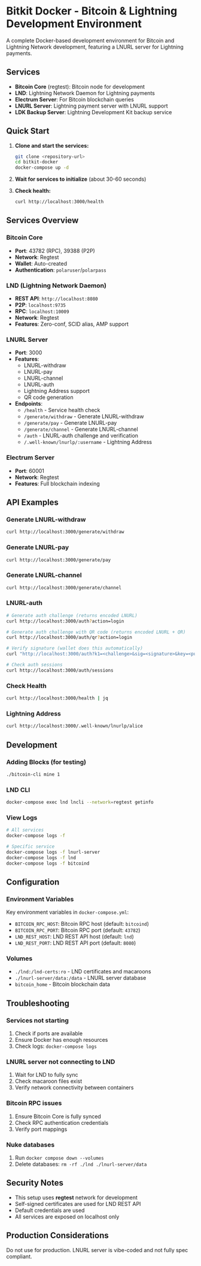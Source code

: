 # Bitkit Docker - Bitcoin & Lightning Development Environment

A complete Docker-based development environment for Bitcoin and Lightning Network development, featuring a LNURL server for Lightning payments.

## Services

- **Bitcoin Core** (regtest): Bitcoin node for development
- **LND**: Lightning Network Daemon for Lightning payments
- **Electrum Server**: For Bitcoin blockchain queries
- **LNURL Server**: Lightning payment server with LNURL support
- **LDK Backup Server**: Lightning Development Kit backup service

## Quick Start

1. **Clone and start the services:**
   ```bash
   git clone <repository-url>
   cd bitkit-docker
   docker-compose up -d
   ```

2. **Wait for services to initialize** (about 30-60 seconds)

3. **Check health:**
   ```bash
   curl http://localhost:3000/health
   ```

## Services Overview

### Bitcoin Core
- **Port**: 43782 (RPC), 39388 (P2P)
- **Network**: Regtest
- **Wallet**: Auto-created
- **Authentication**: `polaruser`/`polarpass`

### LND (Lightning Network Daemon)
- **REST API**: `http://localhost:8080`
- **P2P**: `localhost:9735`
- **RPC**: `localhost:10009`
- **Network**: Regtest
- **Features**: Zero-conf, SCID alias, AMP support

### LNURL Server
- **Port**: 3000
- **Features**: 
  - LNURL-withdraw
  - LNURL-pay
  - LNURL-channel
  - LNURL-auth
  - Lightning Address support
  - QR code generation
- **Endpoints**:
  - `/health` - Service health check
  - `/generate/withdraw` - Generate LNURL-withdraw
  - `/generate/pay` - Generate LNURL-pay
  - `/generate/channel` - Generate LNURL-channel
  - `/auth` - LNURL-auth challenge and verification
  - `/.well-known/lnurlp/:username` - Lightning Address

### Electrum Server
- **Port**: 60001
- **Network**: Regtest
- **Features**: Full blockchain indexing

## API Examples

### Generate LNURL-withdraw
```bash
curl http://localhost:3000/generate/withdraw
```

### Generate LNURL-pay
```bash
curl http://localhost:3000/generate/pay
```

### Generate LNURL-channel
```bash
curl http://localhost:3000/generate/channel
```

### LNURL-auth
```bash
# Generate auth challenge (returns encoded LNURL)
curl http://localhost:3000/auth?action=login

# Generate auth challenge with QR code (returns encoded LNURL + QR)
curl http://localhost:3000/auth/qr?action=login

# Verify signature (wallet does this automatically)
curl "http://localhost:3000/auth?k1=<challenge>&sig=<signature>&key=<public_key>"

# Check auth sessions
curl http://localhost:3000/auth/sessions
```

### Check Health
```bash
curl http://localhost:3000/health | jq
```

### Lightning Address
```bash
curl http://localhost:3000/.well-known/lnurlp/alice
```

## Development

### Adding Blocks (for testing)
```bash
./bitcoin-cli mine 1
```

### LND CLI
```bash
docker-compose exec lnd lncli --network=regtest getinfo
```

### View Logs
```bash
# All services
docker-compose logs -f

# Specific service
docker-compose logs -f lnurl-server
docker-compose logs -f lnd
docker-compose logs -f bitcoind
```

## Configuration

### Environment Variables
Key environment variables in `docker-compose.yml`:

- `BITCOIN_RPC_HOST`: Bitcoin RPC host (default: `bitcoind`)
- `BITCOIN_RPC_PORT`: Bitcoin RPC port (default: `43782`)
- `LND_REST_HOST`: LND REST API host (default: `lnd`)
- `LND_REST_PORT`: LND REST API port (default: `8080`)

### Volumes
- `./lnd:/lnd-certs:ro` - LND certificates and macaroons
- `./lnurl-server/data:/data` - LNURL server database
- `bitcoin_home` - Bitcoin blockchain data

## Troubleshooting

### Services not starting
1. Check if ports are available
2. Ensure Docker has enough resources
3. Check logs: `docker-compose logs`

### LNURL server not connecting to LND
1. Wait for LND to fully sync
2. Check macaroon files exist
3. Verify network connectivity between containers

### Bitcoin RPC issues
1. Ensure Bitcoin Core is fully synced
2. Check RPC authentication credentials
3. Verify port mappings

### Nuke databases
1. Run `docker compose down --volumes`
2. Delete databases: `rm -rf ./lnd ./lnurl-server/data`

## Security Notes

- This setup uses **regtest** network for development
- Self-signed certificates are used for LND REST API
- Default credentials are used
- All services are exposed on localhost only

## Production Considerations

Do not use for production. LNURL server is vibe-coded and not fully spec compliant.
